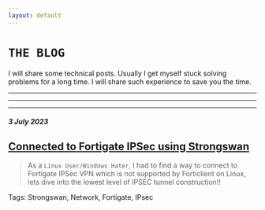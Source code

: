 ```yaml
---
layout: default
---
```


# `THE BLOG`

I will share some technical posts. Usually I get myself stuck solving problems for a long time. I will share such experience to save you the time.

* * *
* * *
* * *

##### 3 July 2023

## [Connected to Fortigate IPSec using Strongswan](https://rz1207.github.io/blog/ipsec-fortigate-linux-7-2023)

> As a `Linux User/Windows Hater`, I had to find a way to connect to Fortigate IPSec VPN which is not supported by Forticlient on Linux, lets dive into the lowest level of IPSEC tunnel construction!!

Tags: Strongswan, Network, Fortigate, IPsec